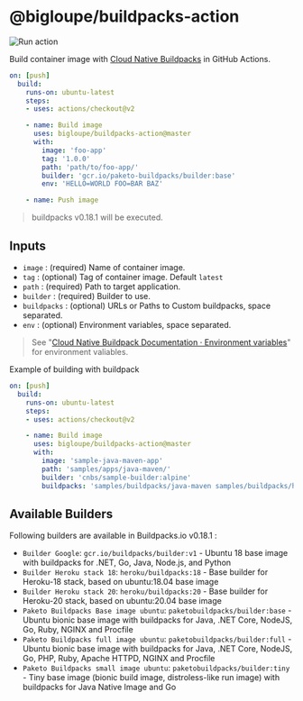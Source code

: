 # @bigloupe/buildpacks-action

![Run action](https://github.com/bigloupe/buildpacks-action/workflows/Run%20action/badge.svg)

Build container image with [Cloud Native Buildpacks](https://buildpacks.io) in GitHub Actions.

```yaml
on: [push]
  build:
    runs-on: ubuntu-latest
    steps:
    - uses: actions/checkout@v2

    - name: Build image
      uses: bigloupe/buildpacks-action@master
      with:
        image: 'foo-app'
        tag: '1.0.0'
        path: 'path/to/foo-app/'
        builder: 'gcr.io/paketo-buildpacks/builder:base'
        env: 'HELLO=WORLD FOO=BAR BAZ'

    - name: Push image
```

> buildpacks v0.18.1 will be executed.

## Inputs
- `image` : (required) Name of container image.
- `tag` : (optional) Tag of container image. Default `latest`
- `path` : (required) Path to target application.
- `builder` : (required) Builder to use.
- `buildpacks` : (optional) URLs or Paths to Custom buildpacks, space separated.
- `env` : (optional) Environment variables, space separated.

> See "[Cloud Native Buildpack Documentation · Environment variables](https://buildpacks.io/docs/app-developer-guide/environment-variables/)" for environment valiables.


Example of building with buildpack

```yaml
on: [push]
  build:
    runs-on: ubuntu-latest
    steps:
    - uses: actions/checkout@v2

    - name: Build image
      uses: bigloupe/buildpacks-action@master
      with:
        image: 'sample-java-maven-app'
        path: 'samples/apps/java-maven/'
        builder: 'cnbs/sample-builder:alpine'
        buildpacks: 'samples/buildpacks/java-maven samples/buildpacks/hello-processes/ cnbs/sample-package:hello-universe'
```

## Available Builders 

Following builders are available in Buildpacks.io v0.18.1 :

-	`Builder Google`:                `gcr.io/buildpacks/builder:v1`    -  Ubuntu 18 base image with buildpacks for .NET, Go, Java, Node.js, and Python                                              
-	`Builder Heroku stack 18`:                `heroku/buildpacks:18`    -          Base builder for Heroku-18 stack, based on ubuntu:18.04 base image                                                        
-	`Builder Heroku stack 20`:                `heroku/buildpacks:20`     -         Base builder for Heroku-20 stack, based on ubuntu:20.04 base image                                                        
-	`Paketo Buildpacks Base image ubuntu`:     `paketobuildpacks/builder:base` -    Ubuntu bionic base image with buildpacks for Java, .NET Core, NodeJS, Go, Ruby, NGINX and Procfile                        
-	`Paketo Buildpacks full image ubuntu`:     `paketobuildpacks/builder:full`  -   Ubuntu bionic base image with buildpacks for Java, .NET Core, NodeJS, Go, PHP, Ruby, Apache HTTPD, NGINX and Procfile     
-	`Paketo Buildpacks small image ubuntu`:     `paketobuildpacks/builder:tiny`  -   Tiny base image (bionic build image, distroless-like run image) with buildpacks for Java Native Image and Go
